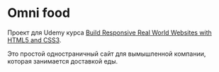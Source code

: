 # Omni food

Проект для Udemy курса [Build Responsive Real World Websites with HTML5 and CSS3](https://www.udemy.com/design-and-develop-a-killer-website-with-html5-and-css3/). 

Это простой одностраничный сайт для вымышленной компании, которая занимается доставкой еды.
